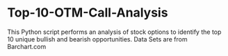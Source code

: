 # Top-10-OTM-Call-Analysis
This Python script performs an analysis of stock options to identify the top 10 unique bullish and bearish opportunities. Data Sets are from Barchart.com


